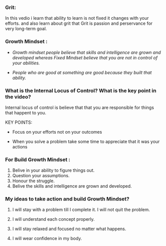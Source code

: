 ### Grit:

In this vedio i learn that ability to learn is not fixed it changes with your efforts. and also learn about grit that Grit is passion and perservance for very long-term goal.

### Growth Mindset :

   * *Growth mindset people believe that skills and intelligence are grown and developed whereas Fixed Mindset believe that you are not in control of your abilities.*


   * *People who are good at something are good because they built that ability.*

### What is the Internal Locus of Control? What is the key point in the video?
 
Internal locus of control is believe that that you are responsible for things that happent to you.

KEY POINTS:

* Focus on your efforts not on  your outcomes

* When you solve a problem take some time to   appreciate that it was your actions

### For Build Growth Mindset :
  
  1. Belive in your ability to figure things out.
  2. Question your assumptions.
  3. Honour the struggle.
  4. Belive the skills and intelligence are grown and      developed.

### My ideas to take action and build Growth Mindset?
  
  1. I will stay with a problem till I complete it. I will not quit the problem.
  
  2. I will understand each concept properly.

  3. I will stay relaxed and focused no matter what happens.

  4. I will wear confidence in my body.